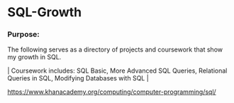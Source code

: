 # SQL-Growth

### Purpose:

The following serves as a directory of projects and coursework that show my growth in SQL.

| Coursework includes: SQL Basic, More Advanced SQL Queries, Relational Queries in SQL, Modifying Databases with SQL |

https://www.khanacademy.org/computing/computer-programming/sql/